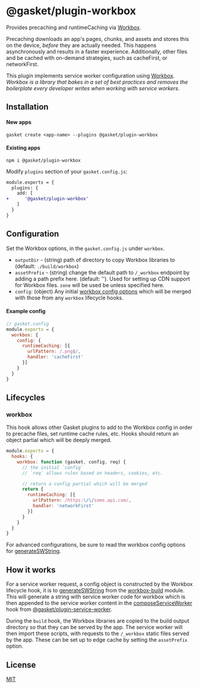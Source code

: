 # @gasket/plugin-workbox

Provides precaching and runtimeCaching via [Workbox].

Precaching downloads an app's pages, chunks, and assets and stores this on the
device, _before_ they are actually needed. This happens asynchronously and
results in a faster experience. Additionally, other files and be cached with
on-demand strategies, such as cacheFirst, or networkFirst.

This plugin implements service worker configuration using [Workbox]. _Workbox is
a library that bakes in a set of best practices and removes the boilerplate
every developer writes when working with service workers._

## Installation

#### New apps

```
gasket create <app-name> --plugins @gasket/plugin-workbox
```

#### Existing apps

```
npm i @gasket/plugin-workbox
```

Modify `plugins` section of your `gasket.config.js`:

```diff
module.exports = {
  plugins: {
    add: [
+      '@gasket/plugin-workbox'
    ]
  }
}
```

## Configuration

Set the Workbox options, in the `gasket.config.js` under `workbox`.

- `outputDir` - (string) path of directory to copy Workbox libraries to
  (default: `./build/workbox`)
- `assetPrefix` - (string) change the default path to `/_workbox` endpoint by
  adding a path prefix here. (default: ''). Used for setting up CDN support for
  Workbox files. `zone` will be used be unless specified here.
- `config`: (object) Any initial [workbox config options][generateSWString]
  which will be merged with those from any `workbox` lifecycle hooks.

#### Example config

```js
// gasket.config
module.exports = {
  workbox: {
    config: {
      runtimeCaching: [{
        urlPattern: /.png$/,
        handler: 'cacheFirst'
      }]
    }
  }
}
```

## Lifecycles

### workbox

This hook allows other Gasket plugins to add to the Workbox config in order to
precache files, set runtime cache rules, etc. Hooks should return an object
partial which will be deeply merged.

```js
module.exports = {
  hooks: {
    workbox: function (gasket, config, req) {
      // the initial `config`
      // `req` allows rules based on headers, cookies, etc.

      // return a config partial which will be merged
      return {
        runtimeCaching: [{
          urlPattern: /https:\/\/some.api.com/,
          handler: 'networkFirst'
        }]
      }
    }
  }
}
```

For advanced configurations, be sure to read the workbox config options for
[generateSWString].

## How it works

For a service worker request, a config object is constructed by the Workbox
lifecycle hook, it is to [generateSWString] from the [workbox-build] module.
This will generate a string with service worker code for workbox which is then
appended to the service worker content in the [composeServiceWorker] hook from
[@gasket/plugin-service-worker].

During the `build` hook, the Workbox libraries are copied to the build output
directory so that they can be served by the app. The service worker will then
import these scripts, with requests to the `/_workbox` static files served by
the app. These can be set up to edge cache by setting the `assetPrefix` option.

## License

[MIT](./LICENSE.md)

<!-- LINKS -->

[composeServiceWorker]:/packages/gasket-plugin-service-worker/README.md#composeserviceworker
[@gasket/plugin-service-worker]:/packages/gasket-plugin-service-worker/README.md#readme
[Workbox]:https://github.com/GoogleChrome/workbox
[Workbox precaching]:https://developers.google.com/web/tools/workbox/modules/workbox-precaching
[background sync]:https://developers.google.com/web/updates/2015/12/background-sync
[workbox-build]:https://developers.google.com/web/tools/workbox/modules/workbox-build
[generateSWString]:https://developers.google.com/web/tools/workbox/modules/workbox-build#generateswstring_mode
